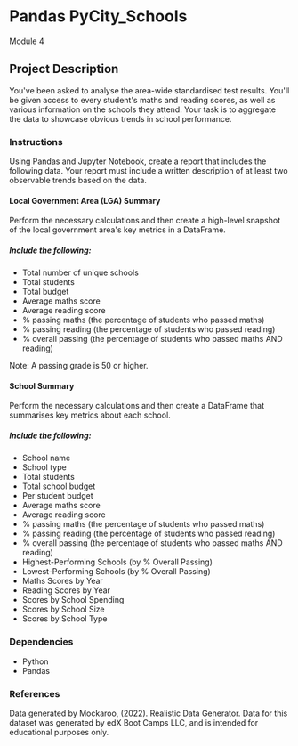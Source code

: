 # Pandas PyCity_Schools
Module 4

## Project Description

You've been asked to analyse the area-wide standardised test results. You'll be given access to every student's maths and reading scores, as well as various information on the schools they attend. Your task is to aggregate the data to showcase obvious trends in school performance.

### Instructions
Using Pandas and Jupyter Notebook, create a report that includes the following data. Your report must include a written description of at least two observable trends based on the data.

#### Local Government Area (LGA) Summary
Perform the necessary calculations and then create a high-level snapshot of the local government area's key metrics in a DataFrame.

##### Include the following:

* Total number of unique schools
* Total students
* Total budget
* Average maths score
* Average reading score
* % passing maths (the percentage of students who passed maths)
* % passing reading (the percentage of students who passed reading)
* % overall passing (the percentage of students who passed maths AND reading)

Note: A passing grade is 50 or higher.


#### School Summary
Perform the necessary calculations and then create a DataFrame that summarises key metrics about each school.

##### Include the following:

* School name
* School type
* Total students
* Total school budget
* Per student budget
* Average maths score
* Average reading score
* % passing maths (the percentage of students who passed maths)
* % passing reading (the percentage of students who passed reading)
* % overall passing (the percentage of students who passed maths AND reading)
* Highest-Performing Schools (by % Overall Passing)
* Lowest-Performing Schools (by % Overall Passing)
* Maths Scores by Year
* Reading Scores by Year
* Scores by School Spending
* Scores by School Size
* Scores by School Type

### Dependencies

* Python
* Pandas

### References
Data generated by Mockaroo, (2022). Realistic Data Generator. Data for this dataset was generated by edX Boot Camps LLC, and is intended for educational purposes only.

